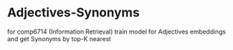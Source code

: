 # Adjectives-Synonyms
for comp6714 (Information	Retrieval)
train model for Adjectives embeddings and get Synonyms by top-K nearest
